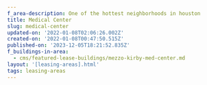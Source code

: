 ```yaml
---
f_area-description: One of the hottest neighborhoods in houston
title: Medical Center
slug: medical-center
updated-on: '2022-01-08T02:06:26.002Z'
created-on: '2022-01-08T00:47:50.515Z'
published-on: '2023-12-05T18:21:52.835Z'
f_buildings-in-area:
  - cms/featured-lease-buildings/mezzo-kirby-med-center.md
layout: '[leasing-areas].html'
tags: leasing-areas
---
```



